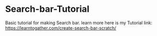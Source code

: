 # Search-bar-Tutorial

Basic tutorial for making Search bar.
learn more here is my Tutorial link: https://learntogather.com/create-search-bar-scratch/
